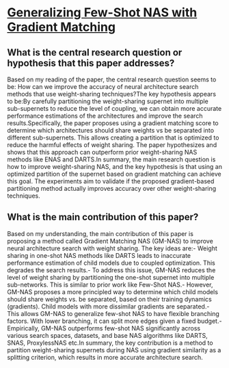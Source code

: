 # [Generalizing Few-Shot NAS with Gradient Matching](https://arxiv.org/abs/2203.15207v2)

## What is the central research question or hypothesis that this paper addresses?

Based on my reading of the paper, the central research question seems to be: How can we improve the accuracy of neural architecture search methods that use weight-sharing techniques?The key hypothesis appears to be:By carefully partitioning the weight-sharing supernet into multiple sub-supernets to reduce the level of coupling, we can obtain more accurate performance estimations of the architectures and improve the search results.Specifically, the paper proposes using a gradient matching score to determine which architectures should share weights vs be separated into different sub-supernets. This allows creating a partition that is optimized to reduce the harmful effects of weight sharing. The paper hypothesizes and shows that this approach can outperform prior weight-sharing NAS methods like ENAS and DARTS.In summary, the main research question is how to improve weight-sharing NAS, and the key hypothesis is that using an optimized partition of the supernet based on gradient matching can achieve this goal. The experiments aim to validate if the proposed gradient-based partitioning method actually improves accuracy over other weight-sharing techniques.


## What is the main contribution of this paper?

Based on my understanding, the main contribution of this paper is proposing a method called Gradient Matching NAS (GM-NAS) to improve neural architecture search with weight sharing. The key ideas are:- Weight sharing in one-shot NAS methods like DARTS leads to inaccurate performance estimation of child models due to coupled optimization. This degrades the search results.- To address this issue, GM-NAS reduces the level of weight sharing by partitioning the one-shot supernet into multiple sub-networks. This is similar to prior work like Few-Shot NAS.- However, GM-NAS proposes a more principled way to determine which child models should share weights vs. be separated, based on their training dynamics (gradients). Child models with more dissimilar gradients are separated.- This allows GM-NAS to generalize few-shot NAS to have flexible branching factors. With lower branching, it can split more edges given a fixed budget.- Empirically, GM-NAS outperforms few-shot NAS significantly across various search spaces, datasets, and base NAS algorithms like DARTS, SNAS, ProxylessNAS etc.In summary, the key contribution is a method to partition weight-sharing supernets during NAS using gradient similarity as a splitting criterion, which results in more accurate architecture search.
